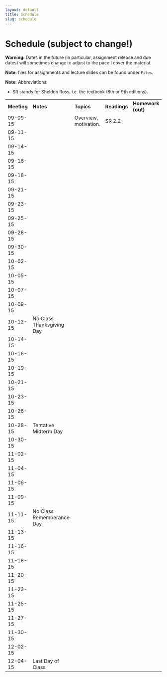```yaml
---
layout: default
title: Schedule
slug: schedule
---
```


Schedule (subject to change!)
=============================

**Warning:** Dates in the future (in particular, assignment release and due dates) will sometimes change to adjust to the pace I cover the material.

**Note:** files for assignments and lecture slides can be found under ``Files``.

**Note:** Abbreviations:

- SR stands for Sheldon Ross, i.e. the textbook (8th or 9th editions).

<table>  <tr>    <td><b>Meeting</b></td>    <td><b>Notes</b></td>    <td><b>Topics</b></td>    <td><b>Readings</b></td>    <td><b>Homework (out)</b></td>    <td><b>Homework (due)</b></td>  </tr>  <tr>    <td>09-09-15</td>    <td></td>    <td>Overview, motivation. </td>    <td>SR 2.2</td>    <td></td>    <td></td>  </tr>  <tr>    <td>09-11-15</td>    <td></td>    <td></td>    <td></td>    <td></td>    <td></td>  </tr>  <tr>    <td>09-14-15</td>    <td></td>    <td></td>    <td></td>    <td></td>    <td></td>  </tr>  <tr>    <td>09-16-15</td>    <td></td>    <td></td>    <td></td>    <td></td>    <td></td>  </tr>  <tr>    <td>09-18-15</td>    <td></td>    <td></td>    <td></td>    <td></td>    <td></td>  </tr>  <tr>    <td>09-21-15</td>    <td></td>    <td></td>    <td></td>    <td></td>    <td></td>  </tr>  <tr>    <td>09-23-15</td>    <td></td>    <td></td>    <td></td>    <td></td>    <td></td>  </tr>  <tr>    <td>09-25-15</td>    <td></td>    <td></td>    <td></td>    <td></td>    <td></td>  </tr>  <tr>    <td>09-28-15</td>    <td></td>    <td></td>    <td></td>    <td></td>    <td></td>  </tr>  <tr>    <td>09-30-15</td>    <td></td>    <td></td>    <td></td>    <td></td>    <td></td>  </tr>  <tr>    <td>10-02-15</td>    <td></td>    <td></td>    <td></td>    <td></td>    <td></td>  </tr>  <tr>    <td>10-05-15</td>    <td></td>    <td></td>    <td></td>    <td></td>    <td></td>  </tr>  <tr>    <td>10-07-15</td>    <td></td>    <td></td>    <td></td>    <td></td>    <td></td>  </tr>  <tr>    <td>10-09-15</td>    <td></td>    <td></td>    <td></td>    <td></td>    <td></td>  </tr>  <tr>    <td>10-12-15</td>    <td>No Class Thanksgiving Day</td>    <td></td>    <td></td>    <td></td>    <td></td>  </tr>  <tr>    <td>10-14-15</td>    <td></td>    <td></td>    <td></td>    <td></td>    <td></td>  </tr>  <tr>    <td>10-16-15</td>    <td></td>    <td></td>    <td></td>    <td></td>    <td></td>  </tr>  <tr>    <td>10-19-15</td>    <td></td>    <td></td>    <td></td>    <td></td>    <td></td>  </tr>  <tr>    <td>10-21-15</td>    <td></td>    <td></td>    <td></td>    <td></td>    <td></td>  </tr>  <tr>    <td>10-23-15</td>    <td></td>    <td></td>    <td></td>    <td></td>    <td></td>  </tr>  <tr>    <td>10-26-15</td>    <td></td>    <td></td>    <td></td>    <td></td>    <td></td>  </tr>  <tr>    <td>10-28-15</td>    <td>Tentative Midterm Day</td>    <td></td>    <td></td>    <td></td>    <td></td>  </tr>  <tr>    <td>10-30-15</td>    <td></td>    <td></td>    <td></td>    <td></td>    <td></td>  </tr>  <tr>    <td>11-02-15</td>    <td></td>    <td></td>    <td></td>    <td></td>    <td></td>  </tr>  <tr>    <td>11-04-15</td>    <td></td>    <td></td>    <td></td>    <td></td>    <td></td>  </tr>  <tr>    <td>11-06-15</td>    <td></td>    <td></td>    <td></td>    <td></td>    <td></td>  </tr>  <tr>    <td>11-09-15</td>    <td></td>    <td></td>    <td></td>    <td></td>    <td></td>  </tr>  <tr>    <td>11-11-15</td>    <td>No Class Rememberance Day</td>    <td></td>    <td></td>    <td></td>    <td></td>  </tr>  <tr>    <td>11-13-15</td>    <td></td>    <td></td>    <td></td>    <td></td>    <td></td>  </tr>  <tr>    <td>11-16-15</td>    <td></td>    <td></td>    <td></td>    <td></td>    <td></td>  </tr>  <tr>    <td>11-18-15</td>    <td></td>    <td></td>    <td></td>    <td></td>    <td></td>  </tr>  <tr>    <td>11-20-15</td>    <td></td>    <td></td>    <td></td>    <td></td>    <td></td>  </tr>  <tr>    <td>11-23-15</td>    <td></td>    <td></td>    <td></td>    <td></td>    <td></td>  </tr>  <tr>    <td>11-25-15</td>    <td></td>    <td></td>    <td></td>    <td></td>    <td></td>  </tr>  <tr>    <td>11-27-15</td>    <td></td>    <td></td>    <td></td>    <td></td>    <td></td>  </tr>  <tr>    <td>11-30-15</td>    <td></td>    <td></td>    <td></td>    <td></td>    <td></td>  </tr>  <tr>    <td>12-02-15</td>    <td></td>    <td></td>    <td></td>    <td></td>    <td></td>  </tr>  <tr>    <td>12-04-15</td>    <td>Last Day of Class</td>    <td></td>    <td></td>    <td></td>    <td></td>  </tr><!-- schedule --></table>

